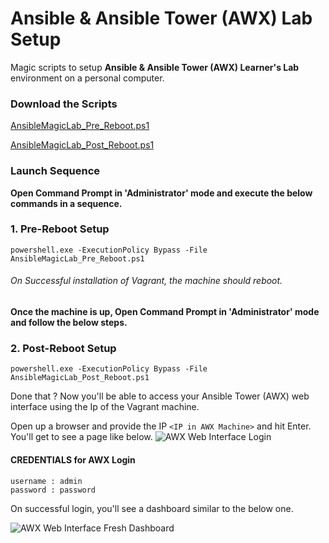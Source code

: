 # Ansible & Ansible Tower (AWX) Lab Setup
Magic scripts to setup <b>Ansible & Ansible Tower (AWX) Learner's Lab</b> environment on a personal computer.

### Download the Scripts

[AnsibleMagicLab_Pre_Reboot.ps1](https://snmaddula.github.io/pf/AnsibleMagicLab_Pre_Reboot.ps1)

[AnsibleMagicLab_Post_Reboot.ps1](https://snmaddula.github.io/pf/AnsibleMagicLab_Post_Reboot.ps1)


### Launch Sequence
<b>Open Command Prompt in 'Administrator' mode and execute the below commands in a sequence.</b>

### 1. Pre-Reboot Setup
    powershell.exe -ExecutionPolicy Bypass -File AnsibleMagicLab_Pre_Reboot.ps1

###### On Successful installation of Vagrant, the machine should reboot.

<b>Once the machine is up, Open Command Prompt in 'Administrator' mode and follow the below steps. </b>

### 2. Post-Reboot Setup
    powershell.exe -ExecutionPolicy Bypass -File AnsibleMagicLab_Post_Reboot.ps1
    

Done that ?
Now you'll be able to access your Ansible Tower (AWX) web interface using the Ip of the Vagrant machine.

Open up a browser and provide the IP `<IP in AWX Machine>` and hit Enter. You'll get to see a page like below.
![AWX Web Interface Login](https://snmaddula.github.io/images/awx/AWX_LOGIN.PNG)

#### CREDENTIALS for AWX Login
    username : admin
    password : password


On successful login, you'll see a dashboard similar to the below one.

![AWX Web Interface Fresh Dashboard](https://snmaddula.github.io/images/awx/AWX_DASHBOARD.PNG)
